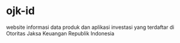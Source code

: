 # ojk-id
website informasi data produk dan aplikasi investasi yang terdaftar di Otoritas Jaksa Keuangan Republik Indonesia
